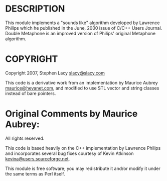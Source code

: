 DESCRIPTION
===========

  This module implements a "sounds like" algorithm developed by Lawrence Philips which he
  published in the June, 2000 issue of C/C++ Users Journal.  Double Metaphone is an improved
  version of Philips' original Metaphone algorithm.

COPYRIGHT
=========
  Copyright 2007, Stephen Lacy <slacy@slacy.com>

  This code is a derivative work from an implementation by Maurice Aubrey
  <maurice@hevanet.com>, and modified to use STL vector and string classes instead of bare
  pointers.

Original Comments by Maurice Aubrey:
===================================

  All rights reserved.

  This code is based heavily on the C++ implementation by
  Lawrence Philips and incorporates several bug fixes courtesy
  of Kevin Atkinson <kevina@users.sourceforge.net>.

  This module is free software; you may redistribute it and/or
  modify it under the same terms as Perl itself.
